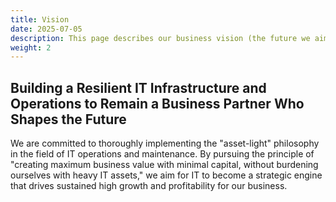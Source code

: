 ```yaml
---
title: Vision
date: 2025-07-05
description: This page describes our business vision (the future we aim to realize).
weight: 2
---
```


## Building a Resilient IT Infrastructure and Operations to Remain a Business Partner Who Shapes the Future

We are committed to thoroughly implementing the "asset-light" philosophy in the field of IT operations and maintenance. By pursuing the principle of "creating maximum business value with minimal capital, without burdening ourselves with heavy IT assets," we aim for IT to become a strategic engine that drives sustained high growth and profitability for our business.
